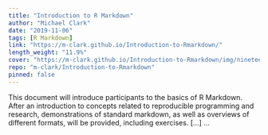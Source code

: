 ```yaml
---
title: "Introduction to R Markdown"
author: "Michael Clark"
date: "2019-11-06"
tags: [R Markdown]
link: "https://m-clark.github.io/Introduction-to-Rmarkdown/"
length_weight: "11.9%"
cover: "https://m-clark.github.io/Introduction-to-Rmarkdown/img/nineteeneightyR.png"
repo: "m-clark/Introduction-to-Rmarkdown"
pinned: false
---
```


This document will introduce participants to the basics of R Markdown. After an introduction to concepts related to reproducible programming and research, demonstrations of standard markdown, as well as overviews of different formats, will be provided, including exercises. [...]  ...
